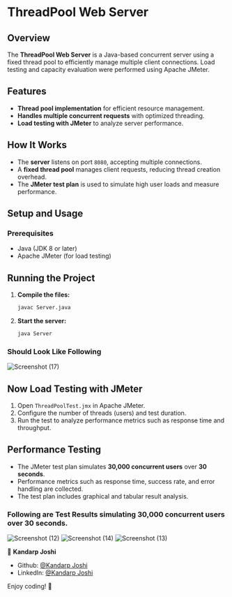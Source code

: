 # ThreadPool Web Server  

## Overview  
The **ThreadPool Web Server** is a Java-based concurrent server using a fixed thread pool to efficiently manage multiple client connections. Load testing and capacity evaluation were performed using Apache JMeter.  

## Features  
- **Thread pool implementation** for efficient resource management.  
- **Handles multiple concurrent requests** with optimized threading.  
- **Load testing with JMeter** to analyze server performance.  

## How It Works  
- The **server** listens on port `8080`, accepting multiple connections.  
- A **fixed thread pool** manages client requests, reducing thread creation overhead.  
- The **JMeter test plan** is used to simulate high user loads and measure performance.  

## Setup and Usage  
### Prerequisites  
- Java (JDK 8 or later)  
- Apache JMeter (for load testing)

## Running the Project
1. **Compile the files:**
   ```sh
   javac Server.java 
   ```
2. **Start the server:**
   ```sh
   java Server
   ```

### Should Look Like Following

![Screenshot (17)](https://github.com/user-attachments/assets/cbe10782-d671-4c72-b0b2-2e56e37c606e)




## Now Load Testing with JMeter
1. Open `ThreadPoolTest.jmx` in Apache JMeter.
2. Configure the number of threads (users) and test duration.
3. Run the test to analyze performance metrics such as response time and throughput.

## Performance Testing
- The JMeter test plan simulates **30,000 concurrent users** over **30 seconds**.
- Performance metrics such as response time, success rate, and error handling are collected.
- The test plan includes graphical and tabular result analysis.

### Following are Test Results simulating **30,000 concurrent users** over **30 seconds**.
![Screenshot (12)](https://github.com/user-attachments/assets/7ada904a-2925-46d8-872d-86e06f08c811)
![Screenshot (14)](https://github.com/user-attachments/assets/a1ce4f42-9cc7-40df-8f97-6ffd3944eff1)
![Screenshot (13)](https://github.com/user-attachments/assets/fdc07c4a-b62b-4b02-a812-97dbb277d424)




👤 **Kandarp Joshi**

* Github: [@Kandarp Joshi](https://github.com/KandarpJoshi1112)
* LinkedIn: [@Kandarp Joshi](https://www.linkedin.com/in/kandarp-joshi-3451231bb/)

Enjoy coding! 🚀
